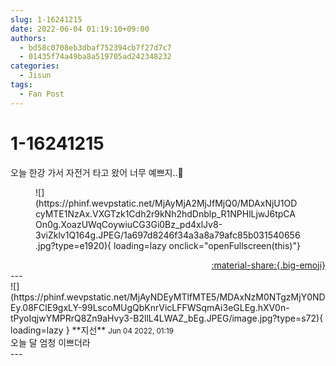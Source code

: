 ```yaml
---
slug: 1-16241215
date: 2022-06-04 01:19:10+09:00
authors:
  - bd58c0708eb3dbaf752394cb7f27d7c7
  - 01435f74a49ba8a519705ad242348232
categories:
  - Jisun
tags:
  - Fan Post
---
```


# 1-16241215

<div class="post-container" markdown="1">
<div class="content-container md-sidebar__scrollwrap" markdown="1">

오늘 한강 가서 자전거 타고 왔어 너무 예쁘지..🥺
<figure markdown="1">
![](https://phinf.wevpstatic.net/MjAyMjA2MjJfMjQ0/MDAxNjU1ODcyMTE1NzAx.VXGTzk1Cdh2r9kNh2hdDnblp_R1NPHlLjwJ6tpCAOn0g.XoazUWqCoywiuCG3Gi0Bz_pd4xlJv8-3viZklv1Q164g.JPEG/1a697d8246f34a3a8a79afc85b031540656.jpg?type=e1920){ loading=lazy onclick="openFullscreen(this)"}
</figure>


</div>
</div>

<div style="text-align: right;" markdown="1">
<a href="https://weverse.io/fromis9/fanpost/1-16241215" style="text-align: right;">:material-share:{.big-emoji}</a>
</div>
---

<div class="comments-container md-sidebar__scrollwrap" markdown="1">
<div class="comment" markdown="1">
<div class='id-container' markdown="1">
![](https://phinf.wevpstatic.net/MjAyNDEyMTlfMTE5/MDAxNzM0NTgzMjY0NDEy.08FClE9gxLY-99LscoMUgQbKnrVicLFFWSqmAi3eGLEg.hXV0n-tPyoIqjwYMPRrQ8Zn9aHvy3-B2llL4LWAZ_bEg.JPEG/image.jpg?type=s72){ loading=lazy }
**<span class="artist">지선</span>** <small>Jun 04 2022, 01:19</small><br>
</div>
<div class='comment-body' markdown="1">
오늘 달 엄청 이쁘더라
</div>
</div>
</div>
---
